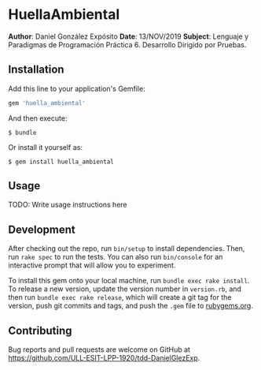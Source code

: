 # HuellaAmbiental
**Author**: Daniel González Expósito
**Date**: 13/NOV/2019
**Subject**: Lenguaje y Paradigmas de Programación
Práctica 6. Desarrollo Dirigido por Pruebas.

## Installation

Add this line to your application's Gemfile:

```ruby
gem 'huella_ambiental'
```

And then execute:

    $ bundle

Or install it yourself as:

    $ gem install huella_ambiental

## Usage

TODO: Write usage instructions here

## Development

After checking out the repo, run `bin/setup` to install dependencies. Then, run `rake spec` to run the tests. You can also run `bin/console` for an interactive prompt that will allow you to experiment.

To install this gem onto your local machine, run `bundle exec rake install`. To release a new version, update the version number in `version.rb`, and then run `bundle exec rake release`, which will create a git tag for the version, push git commits and tags, and push the `.gem` file to [rubygems.org](https://rubygems.org).

## Contributing

Bug reports and pull requests are welcome on GitHub at https://github.com/ULL-ESIT-LPP-1920/tdd-DanielGlezExp.
